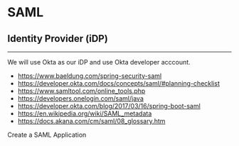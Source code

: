# SAML 

## Identity Provider (iDP)
---

We will use Okta as our iDP and use Okta developer acccount. 


- https://www.baeldung.com/spring-security-saml
- https://developer.okta.com/docs/concepts/saml/#planning-checklist
- https://www.samltool.com/online_tools.php
- https://developers.onelogin.com/saml/java
- https://developer.okta.com/blog/2017/03/16/spring-boot-saml
- https://en.wikipedia.org/wiki/SAML_metadata
- https://docs.akana.com/cm/saml/08_glossary.htm

Create a SAML Application
